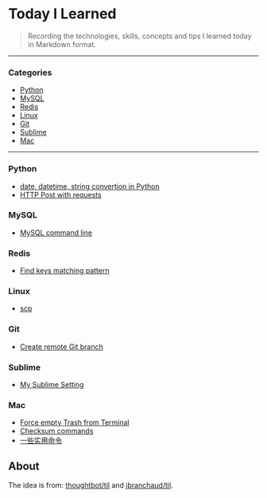 # Today I Learned

> Recording the technologies, skills, concepts and tips I learned today in Markdown format.

---

### Categories

* [Python](#python)
* [MySQL](#mysql)
* [Redis](#redis)
* [Linux](#linux)
* [Git](#git)
* [Sublime](#sublime)
* [Mac](#mac)

---

### Python

* [date, datetime, string convertion in Python](python/date-datetime-string-convert.md)
* [HTTP Post with requests](python/http-post-with-requests.md)

### MySQL

* [MySQL command line](mysql/mysql-command-line.md)

### Redis

* [Find keys matching pattern](redis/find-keys-matching-pattern.md)

### Linux

* [scp](linux/secure-copy.md)

### Git

* [Create remote Git branch](git/create-remote-branch.md)

### Sublime

* [My Sublime Setting](sublime/sublime-setting.json)

### Mac

* [Force empty Trash from Terminal](mac/empty-trash-from-terminal.md)
* [Checksum commands](mac/checksum-commands.md)
* [一些实用命令](mac/mac-practical-commands.md)

## About

The idea is from: [thoughtbot/til](https://github.com/thoughtbot/til) and [jbranchaud/til](https://github.com/jbranchaud/til).

